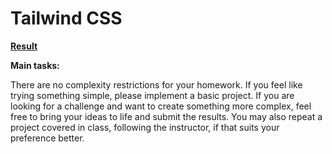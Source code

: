 # Tailwind CSS #

**[Result](https://andrusi4ka.github.io/Tailwind-CSS/)**

**Main tasks:**

There are no complexity restrictions for your homework. If you feel like trying something simple, please implement a basic project. If you are looking for a challenge and want to create something more complex, feel free to bring your ideas to life and submit the results. You may also repeat a project covered in class, following the instructor, if that suits your preference better.
